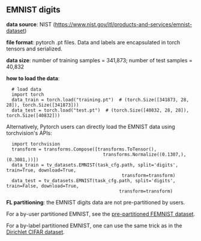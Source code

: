 ## EMNIST digits

**data source**: NIST (https://www.nist.gov/itl/products-and-services/emnist-dataset)

**file format**: pytorch .pt files. Data and labels are encapsulated in torch tensors and serialized.

**data size**: number of training samples = 341,873; number of test samples = 40,832

**how to load the data**:
```
  # load data
  import torch
  data_train = torch.load("training.pt")  # (torch.Size([341873, 28, 28]), torch.Size([341873]))
  data_test = torch.load("test.pt")  # (torch.Size([40832, 28, 28]), torch.Size([40832]))
```
Alternatively, Pytorch users can directly load the EMNIST data using torchvision's APIs:
```
  import torchvision
  transform = transforms.Compose([transforms.ToTensor(), 
									transforms.Normalize((0.1307,), (0.3081,))])
  data_train = tv_datasets.EMNIST(task_cfg.path, split='digits', train=True, download=True,
                                           transform=transform)
  data_test = tv_datasets.EMNIST(task_cfg.path, split='digits', train=False, download=True,
                                          transform=transform)
```

**FL partitioning**: the EMNIST digits data are not pre-partitioned by users. 

For a by-user partitioned EMNIST, see the [pre-partitioned FEMNIST dataset](https://github.com/wingter562/LEAF_prepartitioned/tree/main/femnist_sf02). 

For a by-label partitioned EMNIST, one can use the same trick as in the [Dirichlet CIFAR dataset](https://github.com/wingter562/LEAF_prepartitioned/tree/main/EMNIST-digits).
